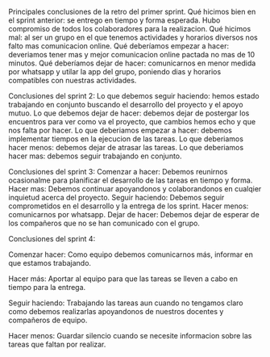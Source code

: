 Principales conclusiones de la retro del primer sprint.
Qué hicimos bien en el sprint anterior: se entrego en tiempo y forma esperada. Hubo compromiso de todos los colaboradores para la realizacion.
Qué hicimos mal: al ser un grupo en el que tenemos actividades y horarios diversos nos falto mas comunicacion online.
Qué deberíamos empezar a hacer: deveriamos tener mas y mejor comunicacion online pactada no mas de 10 minutos.
Qué deberíamos dejar de hacer: comunicarnos en menor medida por whatsapp y utilar la app del grupo, poniendo dias y horarios compatibles con nuestras actividades.

Conclusiones del sprint 2:
Lo que debemos seguir haciendo: hemos estado trabajando en conjunto buscando el desarrollo del proyecto y el apoyo mutuo.
Lo que debemos dejar de hacer: debemos dejar de postergar los encuentros para ver como va el proyecto, que cambios hemos echo y que nos falta por hacer.
Lo que deberiamos empezar a hacer: debemos implementar tiempos en la ejecucion de las tareas.
Lo que deberiamos hacer menos: debemos dejar de atrasar las tareas.
Lo que deberiamos hacer mas: debemos seguir trabajando en conjunto.

Conclusiones del sprint 3:
Comenzar a hacer: Debemos reunirnos ocasionalme para planificar el desarrollo de las tareas en tiempo y forma.
Hacer mas: Debemos continuar apoyandonos y colaborandonos en cualqier inquietud acerca del proyecto.
Seguir haciendo: Debemos seguir comprometidos en el desarrollo y la entrega de los sprint.
Hacer menos: comunicarnos por whatsapp.
Dejar de hacer: Debemos dejar de esperar de los compañeros que no se han comunicado con el grupo.

Conclusiones del sprint 4:

Comenzar hacer: Como equipo debemos comunicarnos más, informar en que estamos trabajando.

Hacer más: Aportar al equipo para que las tareas se lleven a cabo en tiempo para la entrega.

Seguir haciendo: Trabajando las tareas aun cuando no tengamos claro como debemos realizarlas apoyandonos de nuestros docentes y compañeros de equipo.

Hacer menos: Guardar silencio cuando se necesite informacion sobre las tareas que faltan por realizar.
